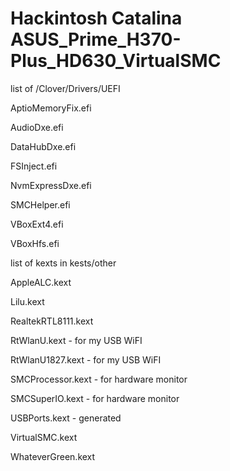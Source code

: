 # Hackintosh Catalina ASUS_Prime_H370-Plus_HD630_VirtualSMC

list of /Clover/Drivers/UEFI

AptioMemoryFix.efi

AudioDxe.efi

DataHubDxe.efi

FSInject.efi

NvmExpressDxe.efi

SMCHelper.efi

VBoxExt4.efi

VBoxHfs.efi

list of kexts in kests/other

AppleALC.kext

Lilu.kext

RealtekRTL8111.kext

RtWlanU.kext - for my USB WiFI

RtWlanU1827.kext - for my USB WiFI

SMCProcessor.kext - for hardware monitor

SMCSuperIO.kext - for hardware monitor

USBPorts.kext - generated 

VirtualSMC.kext

WhateverGreen.kext

